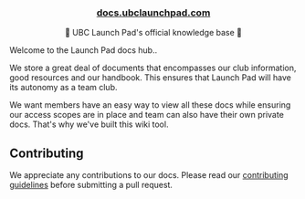 <h3 align="center">
  <a href="https://docs.ubclaunchpad.com">docs.ubclaunchpad.com</a>
</h3>

<p align="center">
  🚀 UBC Launch Pad's official knowledge base 🚀
</p>

Welcome to the Launch Pad docs hub..

We store a great deal of documents that encompasses our club information, good resources and our handbook. This ensures that Launch Pad will have its autonomy as a team club.

We want members have an easy way to view all these docs while ensuring our access scopes are in place and team can also have their own private docs. That's why we've built this wiki tool.

## Contributing

We appreciate any contributions to our docs. Please read our [contributing guidelines](CONTRIBUTING.md) before submitting a pull request.
